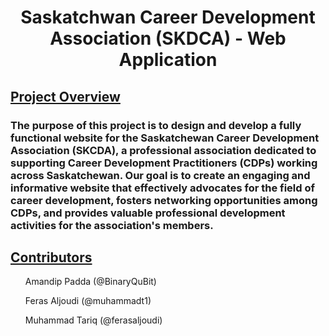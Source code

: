 <h1 align = center> Saskatchwan Career Development Association (SKDCA) - Web Application </h1>

<h2><u>Project Overview</u></h2>

<h3>The purpose of this project is to design and develop a fully functional website for the Saskatchewan Career Development Association (SKCDA), a professional association dedicated to supporting Career Development Practitioners (CDPs) working across Saskatchewan. Our goal is to create an engaging and informative website that effectively advocates for the field of career development, fosters networking opportunities among CDPs, and provides valuable professional development activities for  the association's members.</h3>

<h2><u>Contributors</u></h2>
<ul>Amandip Padda (@BinaryQuBit)</ul>
<ul>Feras Aljoudi (@muhammadt1)</ul>
<ul>Muhammad Tariq (@ferasaljoudi)</ul>

